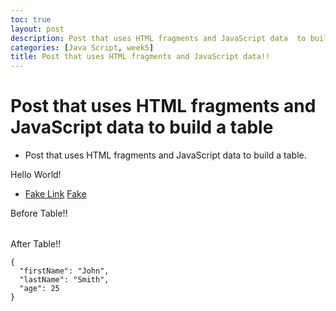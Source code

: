 ```yaml
---
toc: true
layout: post
description: Post that uses HTML fragments and JavaScript data  to build a table.
categories: [Java Script, week5]
title: Post that uses HTML fragments and JavaScript data!!
---
```

# Post that uses HTML fragments and JavaScript data to build a table 

- Post that uses HTML fragments and JavaScript data to build a table. 

<p id="p1">Hello World!</p>
      
<ul>
   <li>
      <a href="www.youtube.com">Fake Link</a>
      <a href="www.youtube.com">Fake </a>
   </li>
</ul>
      
<p id="p2">Before Table!!</p>

<table id="t1">
</table>

<script>
document.getElementById("p1").innerHTML = "New text!";

function logIt(output) {
    console.log(output);
}

//logIt(msg);

function logItType(output) {
    console.log(typeof output, ";", output);
}


// define a function to hold data for a Assignment
function Assignment(week, topic, description, link) {
    this.week = "Week#" + week;
    this.topic = topic;
    this.description = description;
    this.link = link;
}

// define a Assignment Array 
var assignments = [ 
    new Assignment(0,"Tools and Equipment", 
    "Tool Setup Sprint and Pair Programming", 		"https://github.com/NavanYatavelli/fastpages/issues/2"),
    new Assignment(1,"Introduction to Python", 
    "Fastpages Frontend Development & Bash Tutorial", 		"https://github.com/NavanYatavelli/fastpages/issues/3"),
    new Assignment(2,"Data Abstraction in Python", 
    "HTML Fragments", 		
    "https://github.com/NavanYatavelli/fastpages/issues/4"),
    new Assignment(3,"Creative Development Sprint", 
    "Program Design with App Lab by Code.org", 		"https://github.com/NavanYatavelli/fastpages/issues/5"),
    new Assignment(4,"Python Web Server Project", 
    "Flask/Python Web Application & Fastpages local server", 		"https://github.com/NavanYatavelli/fastpages/issues/6"),
    new Assignment(5,"UI Starters", 
    "JavaScript Tutorial", 	"https://github.com/NavanYatavelli/fastpages/issues/7"),

];

// define a course and build Course objects
function Course(name, assignments){ 
    this.name = name; // name of the course
    this.assignments = assignments; //assignments for this course
}

// make a Computer Science Course - with name and assignements
apcompsci = new Course("AP Computer Science Principles", assignments);


// define an HTML conversion "method" associated with Course
Course.prototype._toHtml = function() {
  // HTML Style is build using inline structure
  var style = (
    "display:inline-block;" +
    "border: 2px solid grey;" +
    "box-shadow: 0.8em 0.4em 0.4em grey;"
  );

  // HTML Body of Table is build as a series of concatenations (+=)
  var body = "";
  
  // Heading for Array Columns
  body += "<tr>";
  body += "<th><mark>" + "Week" + "</mark></th>";
  body += "<th><mark>" + "Topic" + "</mark></th>";
  body += "<th><mark>" + "Description" + "</mark></th>";
  body += "<th><mark>" + "HW Link" + "</mark></th>";
  body += "</tr>";
  // Data of Array, iterate through each row of compsci.classroom 
  for (var row of apcompsci.assignments) {
    // tr for each row, a new line
    body += "<tr>";
    // td for each column of data
    body += "<td>" + row.week + "</td>";
    body += "<td>" + row.topic + "</td>";
    body += "<td>" + row.description + "</td>";
    body += "<td>" + "<a href=\"" + row.link + "\">" + row.topic + "</a>" + "</td>";
    //body += "<td>" + "<a href=row.link>" + row.topic + "</a>" + "</td>";
    // tr to end line
    body += "<tr>";
  }
 
   // Build and HTML fragment of div, table, table body
/*
return (
    "<div style='" + style + "'>" +
      "<table>" +
        body +
      "</table>" +
    "</div>"
  );
*/
console.log("PRINTING BODY!!!");
console.log(body);
console.log("PRINTING BODY DONE!!!");
  return (
        body 
  );

};


document.getElementById("t1").innerHTML = apcompsci._toHtml();
</script>

<p id="p3">After Table!!</p>

```
{
  "firstName": "John",
  "lastName": "Smith",
  "age": 25
}
```
